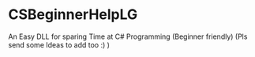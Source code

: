 # CSBeginnerHelpLG
An Easy DLL for sparing Time at C# Programming (Beginner friendly) (Pls send some Ideas to add too :) )
